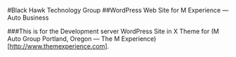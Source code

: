 #Black Hawk Technology Group
##WordPress Web Site for M Experience — Auto Business

###This is for the Development server WordPress Site in X Theme for (M Auto Group Portland, Oregon — The M Experience)[http://www.themexperience.com].
